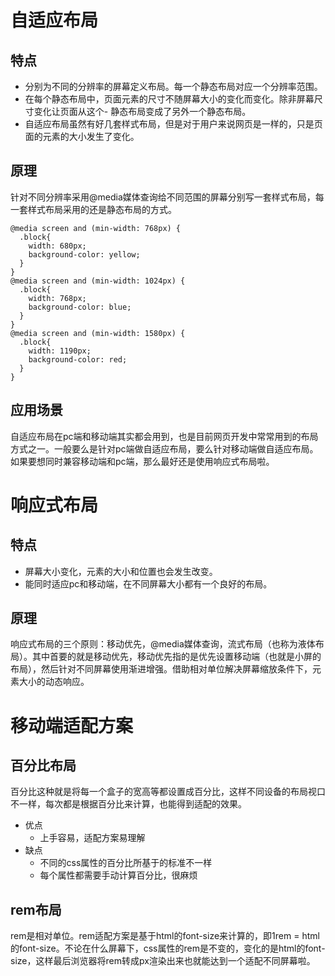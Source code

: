 # 自适应布局

## 特点
- 分别为不同的分辨率的屏幕定义布局。每一个静态布局对应一个分辨率范围。
- 在每个静态布局中，页面元素的尺寸不随屏幕大小的变化而变化。除非屏幕尺寸变化让页面从这个- 静态布局变成了另外一个静态布局。
- 自适应布局虽然有好几套样式布局，但是对于用户来说网页是一样的，只是页面的元素的大小发生了变化。

## 原理
针对不同分辨率采用@media媒体查询给不同范围的屏幕分别写一套样式布局，每一套样式布局采用的还是静态布局的方式。
```
@media screen and (min-width: 768px) {
  .block{
    width: 680px;
    background-color: yellow;
  }
}
@media screen and (min-width: 1024px) {
  .block{
    width: 768px;
    background-color: blue;
  }
}
@media screen and (min-width: 1580px) {
  .block{
    width: 1190px;
    background-color: red;
  }
}
```
## 应用场景
自适应布局在pc端和移动端其实都会用到，也是目前网页开发中常常用到的布局方式之一。一般要么是针对pc端做自适应布局，要么针对移动端做自适应布局。如果要想同时兼容移动端和pc端，那么最好还是使用响应式布局啦。

# 响应式布局
## 特点
- 屏幕大小变化，元素的大小和位置也会发生改变。
- 能同时适应pc和移动端，在不同屏幕大小都有一个良好的布局。

## 原理
响应式布局的三个原则：移动优先，@media媒体查询，流式布局（也称为液体布局）。其中首要的就是移动优先，移动优先指的是优先设置移动端（也就是小屏的布局），然后针对不同屏幕使用渐进增强。借助相对单位解决屏幕缩放条件下，元素大小的动态响应。

# 移动端适配方案
## 百分比布局
百分比这种就是将每一个盒子的宽高等都设置成百分比，这样不同设备的布局视口不一样，每次都是根据百分比来计算，也能得到适配的效果。
- 优点
  - 上手容易，适配方案易理解
- 缺点
  - 不同的css属性的百分比所基于的标准不一样
  - 每个属性都需要手动计算百分比，很麻烦

## rem布局
rem是相对单位。rem适配方案是基于html的font-size来计算的，即1rem = html的font-size。不论在什么屏幕下，css属性的rem是不变的，变化的是html的font-size，这样最后浏览器将rem转成px渲染出来也就能达到一个适配不同屏幕啦。

